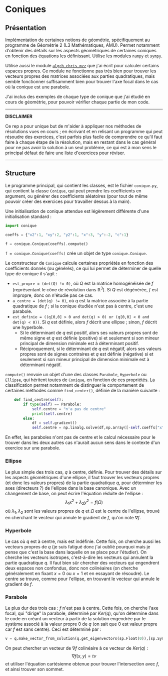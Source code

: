 # Coniques

## Présentation 

Implémentation de certaines notions de géométrie, spécifiquement au programme de Géométrie 2 (L3 Mathématiques, AMU). Permet notamment d'obtenir des détails sur les aspects géométriques de certaines coniques en fonction des équations les définissant.
Utilise les modules `numpy` et `sympy`.

Utilise aussi le module [`algch_chris_mzz`](https://github.com/ChrisMzz/algch/releases) que j'ai écrit pour calculer certains espaces propres.
Ce module ne fonctionne pas très bien pour trouver les vecteurs propres des matrices associées aux parties quadratiques, mais semble fonctionner suffisamment bien pour trouver l'axe focal dans le cas où la conique est une parabole.

J'ai inclus des exemples de chaque type de conique que j'ai étudié en cours de géométrie, pour pouvoir vérifier chaque partie de mon code.

---

**DISCLAIMER**

Ce rep a pour unique but de m'aider à appliquer nos méthodes de résolutions vues en cours ; en écrivant et en relisant un programme qui peut résoudre des exercices, c'est parfois plus facile de comprendre ce qu'il faut faire à chaque étape de la résolution, mais en restant dans le cas général pour ne pas avoir la solution à un seul problème, ce qui est à mon sens le principal défaut de faire une liste d'exercices pour réviser.

---

## Structure

Le programme principal, qui contient les classes, est le fichier `conique.py`, qui contient la classe `Conique`, qui peut prendre les coefficients en argument, ou générer des coefficients aléatoires (pour tout de même pouvoir créer des exercices pour travailler dessus à la main).

Une initialisation de conique attendue est légèrement différente d'une initialisation standard :
```py
import conique

coeffs = {"x2":1, "xy":2, "y2":1, "x":3, "y":-2, "c":1}

f = conique.Conique(coeffs).compute()
```

`f = conique.Conique(coeffs)` crée un objet de type `conique.Conique`.

Le constructeur de `Conique` calcule certaines propriétés en fonction des coefficients donnés (ou générés), ce qui lui permet de déterminer de quelle type de conique il s'agit :
 - `est_propre = (det(Q) != 0)`, où $Q$ est la matrice homogénéisée de $f$ (représentant le cône de révolution dans $\mathbb{R}^3$). Si $Q$ est dégénérée, $f$ est impropre, donc on n'étudie pas ce cas.
 - `a_centre = (det(q) != 0)`, où $q$ est la matrice associée à la partie quadratique de $f$ ; si la conique étudiée n'est pas à centre, c'est une parabole.
 - `est_definie = ((q[0,0] > 0 and det(q) > 0) or (q[0,0] < 0 and det(q) < 0))`. Si $q$ est définie, alors $f$ décrit une ellipse ; sinon, $f$ décrit une hyperbole.
    * Si le déterminant de $q$ est positif, alors ses valeurs propres sont de même signe et $q$ est définie (positive) si et seulement si son mineur principal de dimension minimale est à déterminant positif. 
    * Réciproquement, si le déterminant de $q$ est négatif, alors ses valeurs propres sont de signes contraires et $q$ est définie (négative) si et seulement si son mineur principal de dimension minimale est à déterminant négatif.

`compute()` renvoie un objet d'une des classes `Parabole`, `Hyperbole` ou `Ellipse`, qui héritent toutes de `Conique`, en fonction de ces propriétés. La classification permet notamment de distinguer le comportement de certaines méthodes comme `find_center()`, définie de la manière suivante :
```py
    def find_centre(self):
        if type(self) == Parabole:
            self.centre = "n'a pas de centre"
            print(self.centre)
        else:
            df = self.gradient()
            self.centre = np.linalg.solve(df,np.array([-self.coeffs["x"],-self.coeffs["y"]]))
```
En effet, les paraboles n'ont pas de centre et le calcul nécessaire pour le trouver dans les deux autres cas n'aurait aucun sens dans le contexte d'un exercice sur une parabole.




### Ellipse

Le plus simple des trois cas, $q$ à centre, définie. 
Pour trouver des détails sur les aspects géométriques d'une ellipse, il faut trouver les vecteurs propres (et donc les valeurs propres) de la partie quadratique $q$, pour déterminer les axes (directeurs ?) de l'ellipse dans la base canonique. Avec un changement de base, on peut écrire l'équation réduite de l'ellipse : 
$$\lambda_1 x^2 + \lambda_2 y^2 = f(\Omega)$$
où $\lambda_1, \lambda_2$ sont les valeurs propres de $q$ et $\Omega$ est le centre de l'ellipse, trouvé en cherchant le vecteur qui annule le gradient de $f$, qu'on note $\nabla f$.

### Hyperbole

Le cas où $q$ est à centre, mais est indéfinie. 
Cette fois, on cherche aussi les vecteurs propres de $q$ (je suis fatigué donc j'ai oublié pourquoi mais je pense que c'est la base dans laquelle on se place pour l'étudier).
On cherche les vecteurs isotropes, c'est-à-dire les vecteurs qui annulent la partie quadratique $q$. Il faut bien sûr chercher des vecteurs qui engendrent deux espaces non confondus, donc non colinéaires (on cherche généralement en fixant $x = 0$ ou $x = 1$ et en essayant de résoudre).
Le centre se trouve, comme pour l'ellipse, en trouvant le vecteur qui annule le gradient de $f$.

### Parabole

Le plus dur des trois cas : $f$ n'est pas à centre.
Cette fois, on cherche l'axe focal, qui "dirige" la parabole, déterminé par $Ker(q)$, qu'on détermine dans le code en créant un vecteur à partir de la solution engendrée par le système associé à la valeur propre $0$ de $q$ (on sait que $0$ est valeur propre car $f$ est sans centre).
Ceci est déterminé par :
```py
v = q.make_vector_from_solution(q.get_eigenvectors(sp.Float(0)),[sp.Symbol("x1"),sp.Symbol("x2")])
```
On peut chercher un vecteur de $\nabla f$ colinéaire à ce vecteur de $Ker(q)$ :
$$\nabla f(x,y) = tv$$
et utiliser l'équation cartésienne obtenue pour trouver l'intersection avec $f$, et ainsi trouver son sommet.

